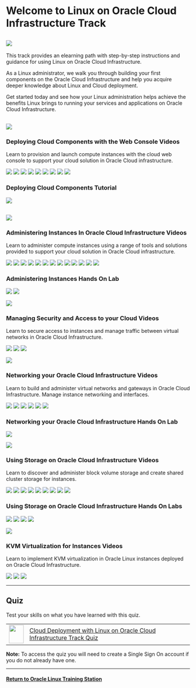
# Welcome to Linux on Oracle Cloud Infrastructure Track

![](../common/images/OLCI-1200x200-banner.png)
---
This track provides an elearning path with step-by-step instructions and guidance for using Linux on Oracle Cloud Infrastructure.

As a Linux administrator, we walk you through building your first components on the Oracle Cloud Infrastructure and help you acquire deeper knowledge about Linux and Cloud deployment.

Get started today and see how your Linux administration helps achieve the benefits Linux brings to running your services and applications on Oracle Cloud Infrastructure.<br>
<br>
   
![](../common/images/OLOCI-deploy-header1.png)
### Deploying Cloud Components with the Web Console Videos
Learn to provision and launch compute instances with the cloud web console to support your cloud solution in Oracle Cloud infrastructure.

[![](../common/images/creatLinxInst_tmp.png)](https://youtu.be/tlwlLd4GvCc)
[![](../common/images/creatAutoLinxInst_tmp.png)](https://youtu.be/eKQ6h7Onr-8)
[![](../common/images/creatWinInst_tmp.png)](https://youtu.be/8SgkZTUKwFg)
[![](../common/images/TermInst_tmp.png)](https://youtu.be/pRD_yUPuYjs)
[![](../common/images/detatt_tmp.png)](https://youtu.be/NAWAsx3cKxE)
[![](../common/images/usebv_tmp.png)](https://youtu.be/4mbAxZBy_es)
[![](../common/images/cinit_tmp.png)](https://youtu.be/P1sH3zevfHk)
[![](../common/images/terr_tmp.png)](https://youtu.be/SeBhCRr21pg)
[![](../common/images/confterr_tmp.png)](https://youtu.be/Bb25PRJ3Ats)

### Deploying Cloud Components Tutorial

[![](../common/images/terr_lab.png)](https://docs.oracle.com/en/learn/intro_terraform_linux/index.html)<br>
<br>
   
![](../common/images/OLOCI-admin-header1.png)
### Administering Instances In Oracle Cloud Infrastructure Videos
Learn to administer compute instances using a range of tools and solutions provided to support your cloud solution in Oracle Cloud infrastructure.

[![](../common/images/mod_streams_tmp.png)](https://youtu.be/y-dnguUNr6Y)
[![](../common/images/enabociutil_tmp.png)](https://youtu.be/EV4ihmXZSUI)
[![](../common/images/getstartosm_tmp.png)](https://youtu.be/7qmy5VusYKA)
[![](../common/images/autolinosm_tmp.png)](https://youtu.be/Mt_zmEJ1UtM)
[![](../common/images/migautolinosm_tmp.png)](https://youtu.be/vNY4jelIdgk)
[![](../common/images/getstartosmwin_tmp.png)](https://youtu.be/DpAE_RhmRWg)
[![](../common/images/useosm_tmp.png)](https://youtu.be/txStsCT1onc)
[![](../common/images/comprpt_tmp.png)](https://youtu.be/_pKnAcA7GUs)
[![](../common/images/instpatc_tmp.png)](https://youtu.be/4eDTl5fPNKA)
[![](../common/images/kspliceoci_tmp.png)](https://youtu.be/79OMXQwUhoE)
[![](../common/images/guivnc_tmp.png)](https://youtu.be/B6et8JZFylA)
[![](../common/images/accwin_tmp.png)](https://youtu.be/d1fgBuE1GMY)
[![](../common/images/instvboxoci_tmp.png)](https://youtu.be/JFVlp5vS_3g)

### Administering Instances Hands On Lab

[![](../common/images/migratealx_lab.png)](https://luna.oracle.com/lab/8848ec22-81cd-46d5-aeab-dd2dae36118b)
[![](../common/images/ol-streams-lab1.png)](https://luna.oracle.com/lab/6abfafd9-749e-4b28-93ea-830b6046501d)   
   
![](../common/images/OLOCI-security-header1.png)
### Managing Security and Access to your Cloud Videos
Learn to secure access to instances and manage traffic between virtual networks in Oracle Cloud Infrastructure.

[![](../common/images/genssh_tmp.png)](https://youtu.be/v5fGdgIrdd0)
[![](../common/images/netsec_tmp.png)](https://youtu.be/2KBBRnuk-lc)
[![](../common/images/seclst_tmp.png)](https://youtu.be/1AIXULHjabQ)
   
   
![](../common/images/OLOCI-network-header1.png)
### Networking your Oracle Cloud Infrastructure Videos
Learn to build and administer virtual networks and gateways in Oracle Cloud Infrastructure. Manage instance networking and interfaces.

[![](../common/images/intronet_tmp.png)](https://youtu.be/mrt2e7yiq5M)
[![](../common/images/creavcn_tmp.png)](https://youtu.be/DICo2-eRPC4)
[![](../common/images/confvcn_tmp.png)](https://youtu.be/MtFNdZz20M4)
[![](../common/images/rmvcn_tmp.png)](https://youtu.be/uy7uVQXSJFc)
[![](../common/images/add2vnic_tmp.png)](https://youtu.be/AHOx8NV3iYA)
[![](../common/images/nmoci_tmp.png)](https://youtu.be/ZhbVYs1RBZ8)

### Networking your Oracle Cloud Infrastructure Hands On Lab

[![](../common/images/vcn_lab.png)](https://luna.oracle.com/lab/5a3f5ad9-7931-43d8-bcdb-40884d6a100f)
   
   
![](../common/images/OLOCI-storage-header1.png)
### Using Storage on Oracle Cloud Infrastructure Videos
Learn to discover and administer block volume storage and create shared cluster storage for instances.

[![](../common/images/bvs_tmp.png)](https://youtu.be/_W4TOj_g9bU)
[![](../common/images/ociutilstor_tmp.png)](https://youtu.be/A0cis4ZohVo)
[![](../common/images/confiscsi_tmp.png)](https://youtu.be/b2Go9QIrOFg)
[![](../common/images/confocfs_tmp.png)](https://youtu.be/E3pneYLWDFY)
[![](../common/images/creatlsa_tmp.png)](https://youtu.be/yN1sRMoWOFg)
[![](../common/images/conflsa_tmp.png)](https://youtu.be/5XIA2EskuUA)
[![](../common/images/worklsa_tmp.png)](https://youtu.be/vwQIAsU7cV4)
[![](../common/images/fss_tmp.png)](https://youtu.be/JpC1wO-OFA8)
[![](../common/images/objstor_tmp.png)](https://youtu.be/o5sb3u-Cb8s)

### Using Storage on Oracle Cloud Infrastructure Hands On Labs

[![](../common/images/oci-iscsi_lab.png)](https://luna.oracle.com/lab/dd23fba0-9e2b-4a62-b86c-bea4fbc08f9d)
[![](../common/images/conf_iscsi_lab.png)](https://luna.oracle.com/lab/f85faa38-5476-41a0-951e-56dd86a8ba78)
[![](../common/images/create_lsa_lab.png)](https://luna.oracle.com/lab/d57199a3-83f5-4ce9-97f8-feacf9e3db31)
[![](../common/images/conf_ocfs2_lab.png)](https://luna.oracle.com/lab/a7e62a2a-10d0-4b11-a317-bf559c99b148)
   
   
![](../common/images/OLOCI-kvm-header1.png)
### KVM Virtualization for Instances Videos
Learn to implement KVM virtualization in Oracle Linux instances deployed on Oracle Cloud Infrastructure.

[![](../common/images/kvmimg_tmp.png)](https://youtu.be/R-zJgRIfil4)
[![](../common/images/kvmgst_tmp.png)](https://youtu.be/J3s8Myn7A2o)
[![](../common/images/ocikvm_tmp.png)](https://youtu.be/IiSsC7EqZSE)
   
---
## Quiz
Test your skills on what you have learned with this quiz.   
 
<table>
    <tr>
    <td><img src="../common/images/quiz_v2.png" width="40" height="50"></td>
    <td><a href="https://apexapps.oracle.com/pls/apex/f?p=ST_QUIZ:200:0::::P200_QUIZ_KEY:2EE71Y">Cloud Deployment with Linux on Oracle Cloud Infrastructure Track Quiz</a></td>
  </tr>
</table>    
<b>Note:</b> To access the quiz you will need to create a Single Sign On account if you do not already have one.

---
#### [Return to Oracle Linux Training Station](../README.md)
